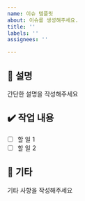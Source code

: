 ```yaml
---
name: 이슈 템플릿
about: 이슈를 생성해주세요.
title: ''
labels: ''
assignees: ''

---
```


## 📜 설명
간단한 설명을 작성해주세요

## ✔️ 작업 내용
- [ ] 할 일 1
- [ ] 할 일 2

## 🌟 기타
기타 사항을 작성해주세요
